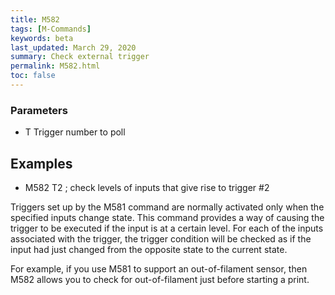 ```yaml
---
title: M582
tags: [M-Commands] 
keywords: beta 
last_updated: March 29, 2020 
summary: Check external trigger 
permalink: M582.html
toc: false 
---
```



### Parameters

* T Trigger number to poll

## Examples

* M582 T2 ; check levels of inputs that give rise to trigger #2

Triggers set up by the M581 command are normally activated only when the specified inputs change state. This command provides a way of causing the trigger to be executed if the input is at a certain level. For each of the inputs associated with the trigger, the trigger condition will be checked as if the input had just changed from the opposite state to the current state.

For example, if you use M581 to support an out-of-filament sensor, then M582 allows you to check for out-of-filament just before starting a print.

